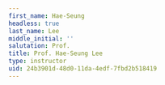 ```yaml
---
first_name: Hae-Seung
headless: true
last_name: Lee
middle_initial: ''
salutation: Prof.
title: Prof. Hae-Seung Lee
type: instructor
uid: 24b3901d-48d0-11da-4edf-7fbd2b518419
---
```

